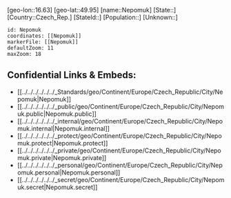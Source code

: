 ﻿---
location: [49.95,16.63]
mapzoom: [7,12] 
mapmarker: city 
type: City
tags:
- geo/City


SpocWebEntityId: 32776
isDeleted: false
confidential: public

---
[geo-lon::16.63]
[geo-lat::49.95]
[name::Nepomuk]
[State::]
[Country::Czech_Rep.]
[StateId::]
[Population::]
[Unknown::]


```leaflet
id: Nepomuk
coordinates: [[Nepomuk]]
markerFile: [[Nepomuk]]
defaultZoom: 11 
maxZoom: 18
```


## Confidential Links & Embeds: 
- [[../../../../../../_Standards/geo/Continent/Europe/Czech_Republic/City/Nepomuk|Nepomuk]] 
- [[../../../../../../_public/geo/Continent/Europe/Czech_Republic/City/Nepomuk.public|Nepomuk.public]] 
- [[../../../../../../_internal/geo/Continent/Europe/Czech_Republic/City/Nepomuk.internal|Nepomuk.internal]] 
- [[../../../../../../_protect/geo/Continent/Europe/Czech_Republic/City/Nepomuk.protect|Nepomuk.protect]] 
- [[../../../../../../_private/geo/Continent/Europe/Czech_Republic/City/Nepomuk.private|Nepomuk.private]] 
- [[../../../../../../_personal/geo/Continent/Europe/Czech_Republic/City/Nepomuk.personal|Nepomuk.personal]] 
- [[../../../../../../_secret/geo/Continent/Europe/Czech_Republic/City/Nepomuk.secret|Nepomuk.secret]] 
